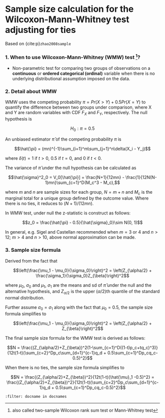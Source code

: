 # Sample size calculation for the Wilcoxon-Mann-Whitney test adjusting for ties

Based on {cite:p}`zhao2008sample`

### 1. When to use Wilcoxon-Mann-Whitney (WMW) test [^alias]?

- Non-parametric test for comparing two groups of observations on a **continuous** or **ordered categorical (ordinal)** variable when there is no underlying distributional assumption imposed on the data.

### 2. Detail about WMW

WMW uses the competing probability $\pi = Pr(X > Y) + 0.5Pr(X = Y)$ to quantify the difference between two groups under comparison, where X and Y are random variables with CDF $F_X$ and $F_Y$, respectively. The null hypothesis is

$$H_0: \pi = 0.5$$

An unbiased estimator $\hat{\pi}$ of the competing probability $\pi$ is 

$$\hat{\pi} = (mn)^{-1}\sum_{i=1}^m\sum_{j=1}^n\delta(X_i - Y_j)$$

where $\delta(t) = 1$ if $t> 0$, 0.5 if $t=0$, and 0 if $t<0$.

The variance of $\hat{\pi}$ under the null hypothesis can be calculated as

$$\hat{\sigma}^2_0 = V_0[\hat{\pi}] = \frac{N+1}{12mn} - \frac{1}{12N(N-1)mn}\sum_{c=1}^D(M_c^3 - M_c),$$

where $m$ and $n$ are sample sizes for each group, $N=m+n$ and $M_c$ is the marginal total for a unique group defined by the outcome value. Where there is no ties, it reduces to $(N+1)/(12mn)$.

In WMW test, under null the z-statistic is construct as follows:

$$z_0 = \frac{\hat{\pi} - 0.5}{\hat{\sigma}_0}\sim N(0, 1)$$

In general, e.g. Sigel and Castellan recommended when $m=3$ or 4 and $n>12$; $m>4$ and $n>10$, above normal approximation can be made.

### 3. Sample size formula

Derived from the fact that 

$$\left(\frac{\mu_1 - \mu_0}{\sigma_0}\right)^2 = \left(Z_{\alpha/2} + \frac{\sigma_1}{\sigma_0}Z_{\beta}\right)^2$$ 

where $\mu_0$, $\sigma_0$ and $\mu_1$, $\sigma_1$ are the means and sd of $\hat{\pi}$ under the null and the alternative hypothesis, and $Z_{\alpha/2}$ is the upper $(\alpha/2)$th quantile of the standard normal distribution.

Further assume $\sigma_0 = \sigma_1$ along with the fact that $\mu_0 = 0.5$, the sample size formula simplifies to 

$$\left(\frac{\mu_1 - \mu_0}{\sigma_0}\right)^2 = \left(Z_{\alpha/2} + Z_{\beta}\right)^2$$

The final sample size formula for the WMW test is derived as follows:

$$N = \frac{(Z_{\alpha/2}+Z_{\beta})^2(1-\sum_{c=1}^D((1-t)p_c+tq_c)^3)}{12t(1-t)(\sum_{c=2}^Dp_c\sum_{d=1}^{c-1}q_d + 0.5\sum_{c=1}^Dp_cq_c-0.5)^2}$$

When there is no ties, the sample size formula simplifies to

$$N = \frac{(Z_{\alpha/2}+Z_{\beta})^2}{12t(1-t)(\hat{\mu}_1 -0.5)^2} = \frac{(Z_{\alpha/2}+Z_{\beta})^2}{12t(1-t)(\sum_{c=2}^Dp_c\sum_{d=1}^{c-1}q_d + 0.5\sum_{c=1}^Dp_cq_c-0.5)^2}$$

[^alias]: also called two-sample Wilcoxon rank sum test or Mann-Whitney test

```{bibliography}
:filter: docname in docnames
```